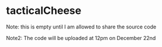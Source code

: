 tacticalCheese
==============
Note: this is empty until I am allowed to share the source code

Note2: The code will be uploaded at 12pm on December 22nd
